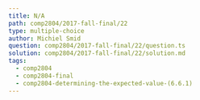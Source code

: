 ```yaml
---
title: N/A
path: comp2804/2017-fall-final/22
type: multiple-choice
author: Michiel Smid
question: comp2804/2017-fall-final/22/question.ts
solution: comp2804/2017-fall-final/22/solution.md
tags:
  - comp2804
  - comp2804-final
  - comp2804-determining-the-expected-value-(6.6.1)
---
```

